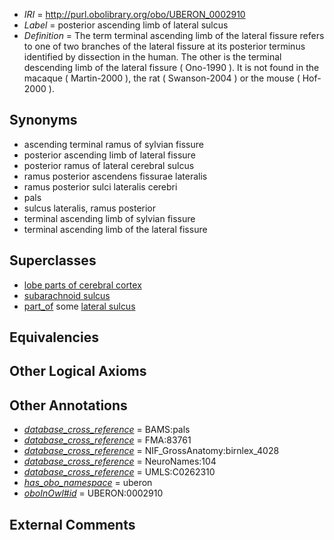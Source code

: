  * *IRI* = http://purl.obolibrary.org/obo/UBERON_0002910
 * *Label* = posterior ascending limb of lateral sulcus
 * *Definition* = The term terminal ascending limb of the lateral fissure refers to one of two branches of the lateral fissure at its posterior terminus identified by dissection in the human. The other is the terminal descending limb of the lateral fissure ( Ono-1990 ). It is not found in the macaque ( Martin-2000 ), the rat ( Swanson-2004 ) or the mouse ( Hof-2000 ).

## Synonyms

 * ascending terminal ramus of sylvian fissure
 * posterior ascending limb of lateral fissure
 * posterior ramus of lateral cerebral sulcus
 * ramus posterior ascendens fissurae lateralis
 * ramus posterior sulci lateralis cerebri
 * pals
 * sulcus lateralis, ramus posterior
 * terminal ascending limb of sylvian fissure
 * terminal ascending limb of the lateral fissure

## Superclasses

 * [lobe parts of cerebral cortex](../../UBERON/22/UBERON_0003022.md)
 * [subarachnoid sulcus](../../UBERON/34/UBERON_0008334.md)
 * [part_of](../../BFO/50/BFO_0000050.md) some [lateral sulcus](../../UBERON/21/UBERON_0002721.md)

## Equivalencies


## Other Logical Axioms


## Other Annotations

 * *[database_cross_reference](../../ef/oboInOwl#hasDbXref.md)* = BAMS:pals
 * *[database_cross_reference](../../ef/oboInOwl#hasDbXref.md)* = FMA:83761
 * *[database_cross_reference](../../ef/oboInOwl#hasDbXref.md)* = NIF_GrossAnatomy:birnlex_4028
 * *[database_cross_reference](../../ef/oboInOwl#hasDbXref.md)* = NeuroNames:104
 * *[database_cross_reference](../../ef/oboInOwl#hasDbXref.md)* = UMLS:C0262310
 * *[has_obo_namespace](../../ce/oboInOwl#hasOBONamespace.md)* = uberon
 * *[oboInOwl#id](../../id/oboInOwl#id.md)* = UBERON:0002910

## External Comments

